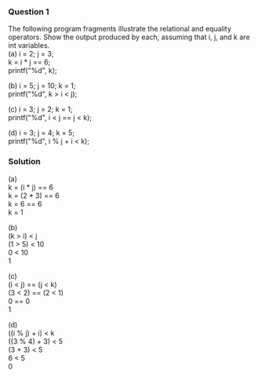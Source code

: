 ### Question 1

The following program fragments illustrate the relational and equality operators. Show the output produced by each, assuming that i, j, and k are int variables.  
(a) i = 2; j = 3;  
k = i * j == 6;  
printf("%d", k);  

(b) i = 5; j = 10; k = 1;  
printf("%d", k > i < j);  

(c) i = 3; j = 2; k = 1;  
printf("%d", i < j == j < k);  

(d) i = 3; j = 4; k = 5;  
printf("%d", i % j + i < k);

### Solution

(a)  
k = (i * j) == 6  
k = (2 * 3) == 6  
k = 6 == 6  
k = 1

(b)  
(k > i) < j  
(1 > 5) < 10  
0 < 10  
1

(c)  
(i < j) == (j < k)  
(3 < 2) == (2 < 1)  
0 == 0  
1

(d)  
((i % j) + i) < k  
((3 % 4) + 3) < 5  
(3 + 3) < 5  
6 < 5  
0
